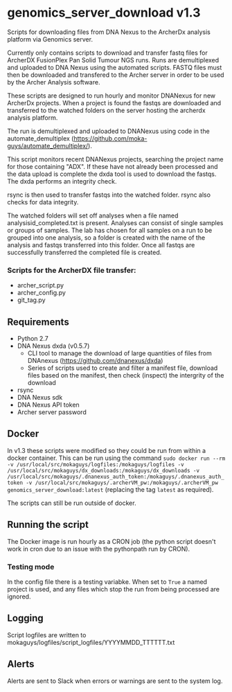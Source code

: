 # genomics_server_download v1.3
Scripts for downloading files from DNA Nexus to the ArcherDx analysis platform via Genomics server.

Currently only contains scripts to download and transfer fastq files for ArcherDX FusionPlex Pan Solid Tumour NGS runs. Runs are demultiplexed and uploaded to DNA Nexus using the automated scripts. FASTQ files must then be downloaded and transfered to the Archer server in order to be used by the Archer Analysis software.

These scripts are designed to run hourly and monitor DNANexus for new ArcherDx projects. When a project is found the fastqs are downloaded and transferred to the watched folders on the server hosting the archerdx analysis platform.

The run is demultiplexed and uploaded to DNANexus using code in the automate_demultiplex (https://github.com/moka-guys/automate_demultiplex/).

This script monitors recent DNANexus projects, searching the project name for those containing "ADX". If these have not already been processed and the data upload is complete the dxda tool is used to download the fastqs. The dxda performs an integrity check.

rsync is then used to transfer fastqs into the watched folder. rsync also checks for data integrity.

The watched folders will set off analyses when a file named analysisid_completed.txt is present. Analyses can consist of single samples or groups of samples. The lab has chosen for all samples on a run to be grouped into one analysis, so a folder is created with the name of the analysis and fastqs transferred into this folder. Once all fastqs are successfully transferred the completed file is created.

### Scripts for the ArcherDX file transfer:
* archer_script.py
* archer_config.py
* git_tag.py

## Requirements
* Python 2.7
* DNA Nexus dxda (v0.5.7)
    * CLI tool to manage the download of large quantities of files from DNAnexus (https://github.com/dnanexus/dxda)
    * Series of scripts used to create and filter a manifest file, download files based on the manifest, then check (inspect) the intergrity of the download
* rsync
* DNA Nexus sdk
* DNA Nexus API token
* Archer server password

## Docker
In v1.3 these scripts were modified so they could be run from within a docker container. This can be run using the command 
`sudo docker run --rm  -v /usr/local/src/mokaguys/logfiles:/mokaguys/logfiles -v /usr/local/src/mokaguys/dx_downloads:/mokaguys/dx_downloads -v /usr/local/src/mokaguys/.dnanexus_auth_token:/mokaguys/.dnanexus_auth_token -v /usr/local/src/mokaguys/.archerVM_pw:/mokaguys/.archerVM_pw  genomics_server_download:latest`
(replacing the tag `latest` as required).

The scripts can still be run outside of docker.
## Running the script
The Docker image is run hourly as a CRON job (the python script doesn't work in cron due to an issue with the pythonpath run by CRON). 

### Testing mode
In the config file there is a testing variabke.
When set to `True` a named project is used, and any files which stop the run from being processed are ignored.
## Logging
Script logfiles are written to mokaguys/logfiles/script_logfiles/YYYYMMDD_TTTTTT.txt

## Alerts
Alerts are sent to Slack when errors or warnings are sent to the system log.